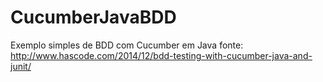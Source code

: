 # CucumberJavaBDD
Exemplo simples de BDD com Cucumber em Java
fonte: http://www.hascode.com/2014/12/bdd-testing-with-cucumber-java-and-junit/
